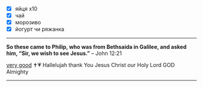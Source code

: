 - [x] яйця х10
- [x] чай 
- [x] морозиво 
- [x] йогурт чи ряжанка 

---

**So these came to Philip, who was from Bethsaida in Galilee, and asked him, “Sir, we wish to see Jesus.”**
– John 12:21

[very good](https://youtu.be/6u2UF-B9fAY) ✝️💗 Hallelujah thank You Jesus Christ our Holy Lord GOD Almighty

---

